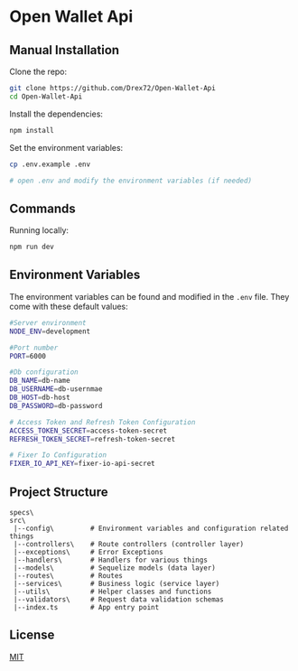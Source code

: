 # Open Wallet Api

## Manual Installation


Clone the repo:

```bash
git clone https://github.com/Drex72/Open-Wallet-Api
cd Open-Wallet-Api
```

Install the dependencies:

```bash
npm install
```

Set the environment variables:

```bash
cp .env.example .env

# open .env and modify the environment variables (if needed)
```
## Commands

Running locally:

```bash
npm run dev
```


## Environment Variables

The environment variables can be found and modified in the `.env` file. They come with these default values:

```bash
#Server environment
NODE_ENV=development

#Port number
PORT=6000

#Db configuration
DB_NAME=db-name
DB_USERNAME=db-usernmae
DB_HOST=db-host
DB_PASSWORD=db-password

# Access Token and Refresh Token Configuration
ACCESS_TOKEN_SECRET=access-token-secret
REFRESH_TOKEN_SECRET=refresh-token-secret

# Fixer Io Configuration
FIXER_IO_API_KEY=fixer-io-api-secret

```

## Project Structure

```
specs\
src\
 |--config\         # Environment variables and configuration related things
 |--controllers\    # Route controllers (controller layer)
 |--exceptions\     # Error Exceptions
 |--handlers\       # Handlers for various things
 |--models\         # Sequelize models (data layer)
 |--routes\         # Routes
 |--services\       # Business logic (service layer)
 |--utils\          # Helper classes and functions
 |--validators\     # Request data validation schemas
 |--index.ts        # App entry point
```

## License

[MIT](LICENSE)
